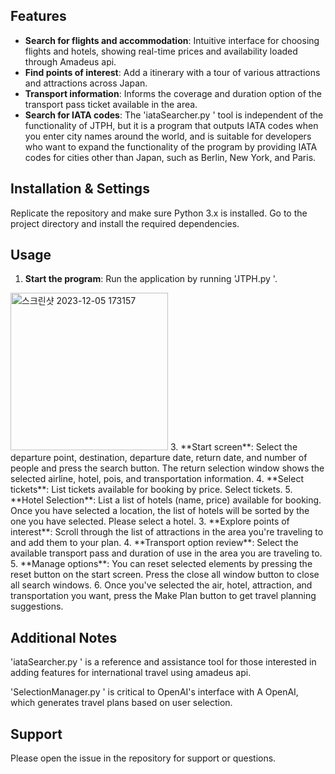 
## Features

- **Search for flights and accommodation**: Intuitive interface for choosing flights and hotels, showing real-time prices and availability loaded through Amadeus api.
- **Find points of interest**: Add a itinerary with a tour of various attractions and attractions across Japan.
- **Transport information**: Informs the coverage and duration option of the transport pass ticket available in the area.
- **Search for IATA codes**: The 'iataSearcher.py ' tool is independent of the functionality of JTPH, but it is a program that outputs IATA codes when you enter city names around the world, and is suitable for developers who want to expand the functionality of the program by providing IATA codes for cities other than Japan, such as Berlin, New York, and Paris.

## Installation & Settings

Replicate the repository and make sure Python 3.x is installed. Go to the project directory and install the required dependencies.

## Usage

1. **Start the program**: Run the application by running 'JTPH.py '.
<img width="252" alt="스크린샷 2023-12-05 173157" src="https://github.com/rbxo3213/JapanTravelPlanningHelper/assets/42289726/4348e458-525b-4653-85a4-7d6048c66855">
3. **Start screen**: Select the departure point, destination, departure date, return date, and number of people and press the search button. The return selection window shows the selected airline, hotel, pois, and transportation information.
4. **Select tickets**: List tickets available for booking by price. Select tickets.
5. **Hotel Selection**: List a list of hotels (name, price) available for booking. Once you have selected a location, the list of hotels will be sorted by the one you have selected. Please select a hotel.
3. **Explore points of interest**: Scroll through the list of attractions in the area you're traveling to and add them to your plan.
4. **Transport option review**: Select the available transport pass and duration of use in the area you are traveling to.
5. **Manage options**: You can reset selected elements by pressing the reset button on the start screen. Press the close all window button to close all search windows.
6. Once you've selected the air, hotel, attraction, and transportation you want, press the Make Plan button to get travel planning suggestions.

## Additional Notes

'iataSearcher.py ' is a reference and assistance tool for those interested in adding features for international travel using amadeus api.

'SelectionManager.py ' is critical to OpenAI's interface with A OpenAI, which generates travel plans based on user selection.

## Support

Please open the issue in the repository for support or questions.
